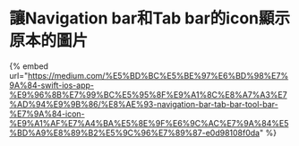 # 讓Navigation bar和Tab bar的icon顯示原本的圖片

{% embed url="https://medium.com/%E5%BD%BC%E5%BE%97%E6%BD%98%E7%9A%84-swift-ios-app-%E9%96%8B%E7%99%BC%E5%95%8F%E9%A1%8C%E8%A7%A3%E7%AD%94%E9%9B%86/%E8%AE%93-navigation-bar-tab-bar-tool-bar-%E7%9A%84-icon-%E9%A1%AF%E7%A4%BA%E5%8E%9F%E6%9C%AC%E7%9A%84%E5%BD%A9%E8%89%B2%E5%9C%96%E7%89%87-e0d98108f0da" %}



